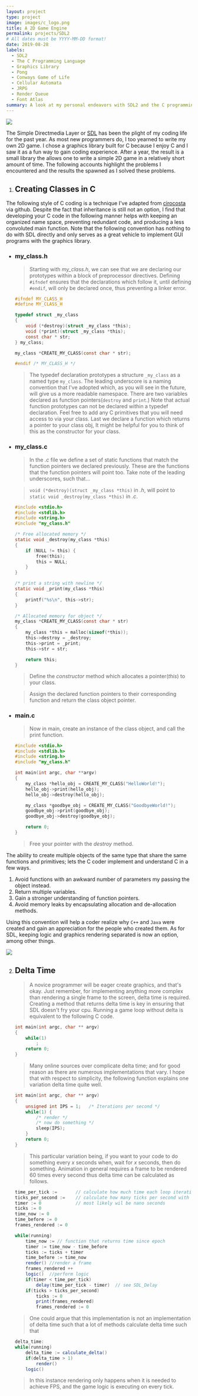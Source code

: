 ```yaml
---
layout: project
type: project
image: images/c_logo.png
title: A 2D Game Engine
permalink: projects/SDL2
# All dates must be YYYY-MM-DD format!
date: 2019-08-28
labels:
  - SDL2
  - The C Programming Language
  - Graphics Library
  - Pong
  - Conways Game of Life
  - Cellular Automata
  - JRPG
  - Render Queue
  - Font Atlas
summary: A look at my personal endeavors with SDL2 and the C programming language. 
---
```

<img class="ui small right floated image" src="../images/SDL_Logo.svg.png">

The Simple Directmedia Layer or [SDL](https://www.libsdl.org/) has been the plight of my coding life for the past year. As most new programmers do, I too yearned to write my own 2D game.  I chose a graphics library built for C because I enjoy C and I saw it as a fun way to gain coding experience. After a year, the result is a small library the allows one to write a simple 2D game in a relatively short amount of time. The following accounts highlight the problems I encountered and the results the spawned as I solved these problems.

1. ## Creating Classes in C

The following style of C coding is a technique I've adapted from [cirocosta](https://github.com/cirocosta/observer-c) via github.  Despite the fact that inheritance is still not an option, I find that developing your C code in the following manner helps with keeping an organized name space, preventing redundant code, and producing a less convoluted main function. Note that the following convention has nothing to do with SDL directly and only serves as a great vehicle to implement GUI programs with the graphics library.

- ### my_class.h
    
    > Starting with *my_class.h*, we can see that we are declaring our prototypes within a block of preprocessor directives. Defining `#ifndef` ensures that the declarations which follow it, until defining `#endif`, will only be declared once, thus preventing a linker error.
    
    ```c
    #ifndef MY_CLASS_H
    #define MY_CLASS_H

    typedef struct _my_class
    {
        void (*destroy)(struct _my_class *this);
        void (*print)(struct _my_class *this);
        const char * str;
    } my_class;

    my_class *CREATE_MY_CLASS(const char * str);

    #endif /* MY_CLASS_H */
    ```

    > The typedef declaration prototypes a structure `_my_class` as a named type `my_class`. The leading underscore is a naming convention that I've adopted which, as you will see in the future, will give us a more readable namespace. There are two variables declared as function pointers(`destroy` and `print`.) Note that actual function prototypes can not be declared within a typedef declaration. Feel free to add any C primitives that you will need access to via your class. Last we declare a function which returns a pointer to your class obj, It might be helpful for you to think of this as the constructor for your class.

- ### my_class.c
    
    > In the *.c* file we define a set of static functions that match the function pointers we declared previously.  These are the functions that the function pointers will point too.  Take note of the leading underscores, such that...
        
    > `void (*destroy)(struct _my_class *this)` in *.h*, will point to `static void _destroy(my_class *this)` in *.c*.

    ```c
    #include <stdio.h>
    #include <stdlib.h>
    #include <string.h>
    #include "my_class.h"

    /* Free allocated memory */
    static void _destroy(my_class *this)
    {
        if (NULL != this) {
            free(this);
            this = NULL;
        }
    }

    /* print a string with newline */
    static void _print(my_class *this)
    {
        printf("%s\n", this->str);
    }

    /* Allocated memory for object */
    my_class *CREATE_MY_CLASS(const char * str)
    {
        my_class *this = malloc(sizeof(*this));
        this->destroy = _destroy;
        this->print = _print;
        this->str = str;

        return this;
    }
    ```

    > Define the *constructor* method which allocates a pointer(*this*) to your class.
    
    > Assign the declared function pointers to their corresponding function and return the class object pointer.

- ### main.c

    > Now in main, create an instance of the class object, and call the print function.

    ```c
    #include <stdio.h>
    #include <stdlib.h>
    #include <string.h>
    #include "my_class.h"

    int main(int argc, char **argv)
    {
        my_class *hello_obj = CREATE_MY_CLASS("HelloWorld!");
        hello_obj->print(hello_obj);
        hello_obj->destroy(hello_obj);

        my_class *goodbye_obj = CREATE_MY_CLASS("GoodbyeWorld!");
        goodbye_obj->print(goodbye_obj);
        goodbye_obj->destroy(goodbye_obj);

        return 0;
    }
    ```

    > Free your pointer with the *destroy* method.

The ability to create multiple objects of the same type that share the same functions and primitives; lets the C coder implement and understand C in a few ways.

1. Avoid functions with an awkward number of parameters my passing the object instead.
2. Return multiple variables.
3. Gain a stronger understanding of function pointers.
4. Avoid memory leaks by encapsulating allocation and de-allocation methods.

Using this convention will help a coder realize why `C++` and `Java` were created and gain an appreciation for the people who created them.  As for SDL, keeping logic and graphics rendering separated is now an option, among other things.

<img class="ui medium left floated image" src="../images/delta.png">

2. ## Delta Time
    > A novice programmer will be eager create graphics, and that's okay. Just remember, for implementing anything more complex than rendering a single frame to the screen, delta time is required. Creating a method that returns delta time is key in ensuring that SDL doesn't fry your cpu.  Running a game loop without delta is equivalent to the following C code.

    ```c
    int main(int argc, char ** argv)
    {
        while(1)
            ;
        return 0;
    }
    ```

    > Many online sources over complicate delta time; and for good reason as there are numerous implementations that vary. I hope that with respect to simplicity, the following function explains one variation delta time quite well.


    ```c
    int main(int argc, char ** argv)
    {
        unsigned int IPS = 1;   /* Iterations per second */
        while(1) {
            /* render */
            /* now do something */
            sleep(IPS);
        }
        return 0;
    }
    ```

    > This particular variation being, if you want to your code to do something every *x* seconds when, wait for *x* seconds, then do something. Animation in general requires a frame to be rendered 60 times every second thus delta time can be calculated as follows.

    ```java
    time_per_tick :=       // calculate how much time each loop iteration should take to achieve 60 fps
    ticks_per_second :=    // calculate how many ticks per second with respect to time per tick
    timer := 0             // most likely wil be nano seconds
    ticks := 0            
    time_now := 0
    time_before := 0
    frames_rendered := 0

    while(running)
        time_now := // function that returns time since epoch
        timer := time_now - time_before
        ticks := ticks + timer
        time_before := time_now
        render() //render a frame
        frames_rendered ++
        logic()  //perform logic
        if(timer < time_per_tick)
            delay(time_per_tick - timer)  // see SDL_Delay
        if(ticks > ticks_per_second)
            ticks := 0
            print(frames_rendered)
            frames_rendered := 0
    ```

    > One could argue that this implementation is not an implementation of delta time such that a lot of methods calculate delta time such that 

    ```java
    delta_time:
    while(running)
        delta_time := calculate_delta()
        if(delta_time > 1)
            render()
        logic()
    ```

    > In this instance rendering only happens when it is needed to achieve FPS, and the game logic is executing on every tick. 
    